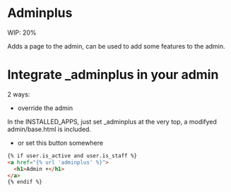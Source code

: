 # Adminplus

WIP: 20%

Adds a page to the admin, can be used to add some features to the admin.

# Integrate _adminplus in your admin

2 ways:

- override the admin

In the INSTALLED_APPS, just set _adminplus at the very top, a modifyed admin/base.html is included.

- or set this button somewhere

```html
{% if user.is_active and user.is_staff %}
<a href="{% url 'adminplus' %}">
  <h1>Admin +</h1>
</a>
{% endif %}
```
